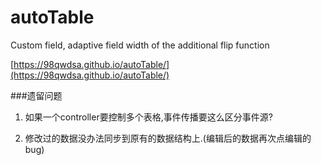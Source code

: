 # autoTable
Custom field, adaptive field width of the additional flip function

[https://98qwdsa.github.io/autoTable/](https://98qwdsa.github.io/autoTable/)

###遗留问题
 1. 如果一个controller要控制多个表格,事件传播要这么区分事件源?

 2. 修改过的数据没办法同步到原有的数据结构上.\(编辑后的数据再次点编辑的bug\)
